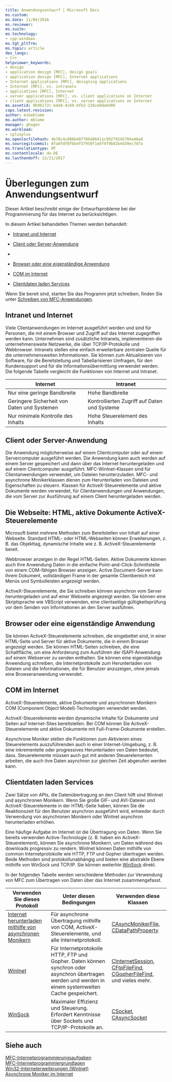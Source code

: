 ```yaml
---
title: Anwendungsentwurf | Microsoft Docs
ms.custom: 
ms.date: 11/04/2016
ms.reviewer: 
ms.suite: 
ms.technology:
- cpp-windows
ms.tgt_pltfrm: 
ms.topic: article
dev_langs:
- C++
helpviewer_keywords:
- design
- application design [MFC], design goals
- application design [MFC], Internet applications
- Internet applications [MFC], designing applications
- Internet [MFC], vs. intranets
- applications [MFC], Internet
- server applications [MFC], vs. client applications on Internet
- client applications [MFC], vs. server applications on Internet
ms.assetid: 9b96172c-b4d4-4c69-bfb2-226ce0de6d08
caps.latest.revision: 
author: mikeblome
ms.author: mblome
manager: ghogen
ms.workload:
- cplusplus
ms.openlocfilehash: 4b78c4c086b40f786d86411c99279245704a48a8
ms.sourcegitcommit: 8fa8fdf0fbb4f57950f1e8f4f9b81b4d39ec7d7a
ms.translationtype: MT
ms.contentlocale: de-DE
ms.lasthandoff: 12/21/2017
---
```

# <a name="application-design-choices"></a>Überlegungen zum Anwendungsentwurf
Dieser Artikel beschreibt einige der Entwurfsprobleme bei der Programmierung für das Internet zu berücksichtigen.  
  
 In diesem Artikel behandelten Themen werden behandelt:  
  
-   [Intranet und Internet](#_core_intranet_versus_internet)  
  
-   [Client oder Server-Anwendung](#_core_client_or_server_application)  
  
-   [](#_core_the_web_page)  
  
-   [Browser oder eine eigenständige Anwendung](#_core_browser_or_standalone)  
  
-   [COM im Internet](#_core_com_on_the_internet)  
  
-   [Clientdaten laden Services](#_core_client_data_download_services)  
  
 Wenn Sie bereit sind, starten Sie das Programm jetzt schreiben, finden Sie unter [Schreiben von MFC-Anwendungen](../mfc/writing-mfc-applications.md).  
  
##  <a name="_core_intranet_versus_internet"></a>Intranet und Internet  
 Viele Clientanwendungen im Internet ausgeführt werden und sind für Personen, die mit einem Browser und Zugriff auf das Internet zugegriffen werden kann. Unternehmen sind zusätzliche Intranets, implementieren die unternehmensweite Netzwerke, die über TCP/IP-Protokolle und Webbrowser. Intranets stellen eine einfach erweiterbare zentralen Quelle für die unternehmensweiten Informationen. Sie können zum Aktualisieren von Software, für die Bereitstellung und Tabellarisieren Umfragen, für den Kundensupport und für die Informationsübermittlung verwendet werden. Die folgende Tabelle vergleicht die Funktionen von Internet und Intranet.  
  
|Internet|Intranet|  
|--------------|--------------|  
|Nur eine geringe Bandbreite|Hohe Bandbreite|  
|Geringere Sicherheit von Daten und Systemen|Kontrollierten Zugriff auf Daten und Systeme|  
|Nur minimale Kontrolle des Inhalts|Hohe Steuerelement des Inhalts|  
  
##  <a name="_core_client_or_server_application"></a>Client oder Server-Anwendung  
 Die Anwendung möglicherweise auf einem Clientcomputer oder auf einem Servercomputer ausgeführt werden. Die Anwendung kann auch werden auf einem Server gespeichert und dann über das Internet heruntergeladen und auf einem Clientcomputer ausgeführt. MFC-WinInet-Klassen sind für Clientanwendungen verwendet, um Dateien herunterzuladen. MFC- und asynchrone Monikerklassen dienen zum Herunterladen von Dateien und Eigenschaften zu steuern. Klassen für ActiveX-Steuerelemente und aktive Dokumente werden verwendet, für Clientanwendungen und Anwendungen, die vom Server zur Ausführung auf einem Client heruntergeladen werden.  
  
##  <a name="_core_the_web_page"></a>Die Webseite: HTML, aktive Dokumente ActiveX-Steuerelemente  
 Microsoft bietet mehrere Methoden zum Bereitstellen von Inhalt auf einer Webseite. Standard HTML- oder HTML-Webseiten können Erweiterungen, z. B. das Objekttag, dynamische Inhalte wie z. B. ActiveX-Steuerelemente bereit.  
  
 Webbrowser anzeigen in der Regel HTML-Seiten. Aktive Dokumente können auch Ihre Anwendung Daten in die einfache Point-and-Click-Schnittstelle von einem COM-fähigen Browser anzeigen. Active Document-Server kann Ihrem Dokument, vollständigen Frame in der gesamte Clientbereich mit Menüs und Symbolleisten angezeigt werden.  
  
 ActiveX-Steuerelemente, die Sie schreiben können asynchron vom Server heruntergeladen und auf einer Webseite angezeigt werden. Sie können eine Skriptsprache wie VBScript verwenden, eine clientseitige gültigkeitsprüfung vor dem Senden von Informationen an den Server ausführen.  
  
##  <a name="_core_browser_or_standalone"></a>Browser oder eine eigenständige Anwendung  
 Sie können ActiveX-Steuerelemente schreiben, die eingebettet sind, in einer HTML-Seite und Server für aktive Dokumente, die in einem Browser angezeigt werden. Sie können HTML-Seiten schreiben, die eine Schaltfläche, um eine Anforderung zum Ausführen der ISAPI-Anwendung auf einem Webserver zu senden enthalten. Sie können eine eigenständige Anwendung schreiben, die Internetprotokolle zum Herunterladen von Dateien und die Informationen, die für Benutzer anzuzeigen, ohne jemals eine Browseranwendung verwendet.  
  
##  <a name="_core_com_on_the_internet"></a>COM im Internet  
 ActiveX-Steuerelemente, aktive Dokumente und asynchronen Monikern COM (Component Object Model)-Technologien verwendet werden.  
  
 ActiveX-Steuerelemente werden dynamische Inhalte für Dokumente und Seiten auf Internet-Sites bereitstellen. Bei COM können Sie ActiveX-Steuerelemente und aktive Dokumente mit Full-Frame-Dokumente erstellen.  
  
 Asynchrone Moniker stellen die Funktionen zum Aktivieren eines Steuerelements auszuführenden auch in einer Internet-Umgebung, z. B. eine inkrementelle oder progressives Herunterladen von Daten bedeutet, dass. Steuerelemente müssen auch gut mit anderen Steuerelementen arbeiten, die auch ihre Daten asynchron zur gleichen Zeit abgerufen werden kann.  
  
##  <a name="_core_client_data_download_services"></a>Clientdaten laden Services  
 Zwei Sätze von APIs, die Datenübertragung an den Client hilft sind WinInet und asynchronen Monikern. Wenn Sie große GIF- und AVI-Dateien und ActiveX-Steuerelemente in der HTML-Seite haben, können Sie die Reaktionszeit für den Benutzer asynchron ausgeführt wird, entweder durch Verwendung von asynchronen Monikern oder WinInet asynchron herunterladen erhöhen.  
  
 Eine häufige Aufgabe im Internet ist die Übertragung von Daten. Wenn Sie bereits verwenden Active-Technologie (z. B. haben ein ActiveX-Steuerelement), können Sie asynchrone Monikern, um Daten während des downloads progressiv zu rendern. WinInet können Daten mithilfe von common Internetprotokolle wie HTTP, FTP und Gopher übertragen werden. Beide Methoden sind protokollunabhängig und bieten eine abstrakte Ebene mithilfe von WinSock und TCP/IP. Sie können weiterhin [WinSock](../mfc/windows-sockets-in-mfc.md) direkt.  
  
 In der folgenden Tabelle werden verschiedene Methoden zur Verwendung von MFC zum Übertragen von Daten über das Internet zusammengefasst.  
  
|Verwenden Sie dieses Protokoll|Unter diesen Bedingungen|Verwenden diese Klassen|  
|-----------------------|----------------------------|-------------------------|  
|[Internet herunterladen mithilfe von asynchronen Monikern](../mfc/asynchronous-monikers-on-the-internet.md)|Für asynchrone Übertragung mithilfe von COM, ActiveX-Steuerelemente, und alle Internetprotokoll.|[CAsyncMonikerFile](../mfc/reference/casyncmonikerfile-class.md), [CDataPathProperty](../mfc/reference/cdatapathproperty-class.md)|  
|[WinInet](../mfc/win32-internet-extensions-wininet.md)|Für Internetprotokolle HTTP, FTP und Gopher. Daten können synchron oder asynchron übertragen werden und werden in einem systemweiten Cache gespeichert.|[CInternetSession](../mfc/reference/cinternetsession-class.md), [CFtpFileFind](../mfc/reference/cftpfilefind-class.md), [CGopherFileFind](../mfc/reference/cgopherfilefind-class.md), und vieles mehr.|  
|[WinSock](../mfc/windows-sockets-in-mfc.md)|Maximaler Effizienz und Steuerung. Erfordert Kenntnisse über Sockets und TCP/IP-Protokolle an.|[CSocket](../mfc/reference/csocket-class.md), [CAsyncSocket](../mfc/reference/casyncsocket-class.md)|  
  
## <a name="see-also"></a>Siehe auch  
 [MFC-Internetprogrammierungsaufgaben](../mfc/mfc-internet-programming-tasks.md)   
 [MFC-Internetprogrammiergrundlagen](../mfc/mfc-internet-programming-basics.md)   
 [Win32-Interneterweiterungen (WinInet)](../mfc/win32-internet-extensions-wininet.md)   
 [Asynchrone Moniker im Internet](../mfc/asynchronous-monikers-on-the-internet.md)

